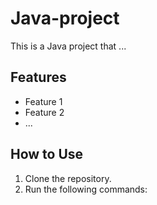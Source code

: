 # Java-project

This is a Java project that ...

## Features

- Feature 1
- Feature 2
- ...

## How to Use

1. Clone the repository.
2. Run the following commands:
